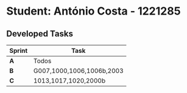 # Student: António Costa - 1221285

## Developed Tasks

| Sprint | Task                      |
|--------|---------------------------|
| **A**  | Todos                     |
| **B**  | G007,1000,1006,1006b,2003 |
| **C**  | 1013,1017,1020,2000b      |
